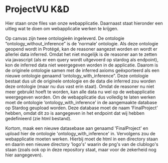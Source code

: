 # ProjectVU K&D

Hier staan onze files van onze webapplicatie. Daarnaast staat hieronder een uitleg wat te doen om webapplicatie werken te krijgen.

Op canvas zijn twee ontologieën ingeleverd. De ontologie “ontology_without_inference” is de ‘normale’ ontologie. Als deze ontologie geopend wordt in Protégé, kan de reasoner aangezet worden en wordt er allerlei data inferred. Omdat het niet mogelijk is de reasoner aan te zetten via javascript (als er een query wordt uitgevoerd op stardog als endpoint), kon de inferred data niet weergegeven worden in de applicatie. Daarom is de originele ontologie samen met de inferred axioms geëxporteerd als een nieuwe ontologie genaamd ‘ontology_with_inference”. Deze ontologie bestaat dus uit de originele ontologie en de data die inferred zou worden deze ontologie (maar nu dus vast erin staat). Omdat de reasoner nu niet meer gebruikt hoeft te worden, kan alle data nu wel op de webapplicatie weergegeven worden. Om de webapplicatie dus volledig te laten werken moet de ontologie ‘ontology_with_inference’ in de aangemaakte database op Stardog geupload worden. Deze database moet de naam ‘FinalProject’ hebben, omdat dit zo is aangegeven in het endpoint dat wij hebben gedefinieerd (zie html bestand). 

Kortom, maak een nieuwe datasebase aan genaamd 'FinalProject' en upload hier de ontologie 'ontology_with_inference' in. Vervolgens zou de webapplicatie moeten werken. Hierbij moet de html in een directory staan en daarin een nieuwe directory 'logo's' waarin de png's van de clublogo's staan (zoals ook op in deze repository staat, maar voor de zekerheid nog hier aangegeven).

